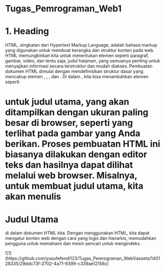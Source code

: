 # Tugas_Pemrograman_Web1

# 1. Heading

<p>HTML, singkatan dari Hypertext Markup Language, adalah bahasa markup yang digunakan untuk membuat kerangka dan struktur konten pada web. HTML memungkinkan kita untuk menentukan elemen seperti paragraf, gambar, video, dan tentu saja, judul halaman, yang semuanya penting untuk menyajikan informasi secara terstruktur dan mudah diakses. Pembuatan dokumen HTML dimulai dengan mendefinisikan struktur dasar yang mencakup elemen <!DOCTYPE html>, <html>, <head>, dan <body>. Di dalam <body>, kita bisa menambahkan elemen seperti <h1> untuk judul utama, yang akan ditampilkan dengan ukuran paling besar di browser, seperti yang terlihat pada gambar yang Anda berikan. Proses pembuatan HTML ini biasanya dilakukan dengan editor teks dan hasilnya dapat dilihat melalui web browser. Misalnya, untuk membuat judul utama, kita akan menulis <h1>Judul Utama</h1> di dalam dokumen HTML kita. Dengan menggunakan HTML, kita dapat mengatur konten web dengan cara yang logis dan hierarkis, memudahkan pengguna untuk memahami dan mesin pencari untuk mengindeks.</p>
![1](https://github.com/yusufefendi123/Tugas_Pemrograman_Web1/assets/140128335/29ddc73f-2702-4a71-9399-c339ae12156c)
